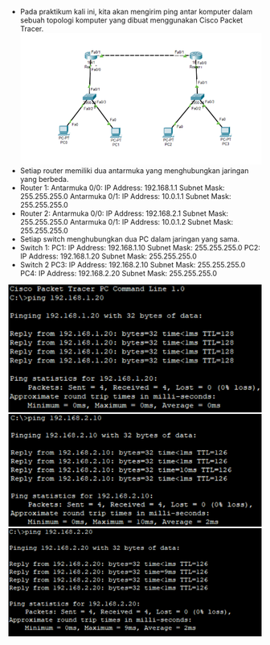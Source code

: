 - Pada praktikum kali ini, kita akan mengirim ping antar komputer dalam sebuah topologi komputer yang dibuat menggunakan Cisco Packet Tracer.
![Packet Tracer](1.png)
- Setiap router memiliki dua antarmuka yang menghubungkan jaringan yang berbeda. 
- Router 1:
Antarmuka 0/0:
IP Address: 192.168.1.1
Subnet Mask: 255.255.255.0
Antarmuka 0/1:
IP Address: 10.0.1.1
Subnet Mask: 255.255.255.0
- Router 2:
Antarmuka 0/0:
IP Address: 192.168.2.1
Subnet Mask: 255.255.255.0
Antarmuka 0/1:
IP Address: 10.0.1.2
Subnet Mask: 255.255.255.0
- Setiap switch menghubungkan dua PC dalam jaringan yang sama.
- Switch 1:
PC1:
IP Address: 192.168.1.10
Subnet Mask: 255.255.255.0
PC2:
IP Address: 192.168.1.20
Subnet Mask: 255.255.255.0
- Switch 2
PC3:
IP Address: 192.168.2.10
Subnet Mask: 255.255.255.0
PC4:
IP Address: 192.168.2.20
Subnet Mask: 255.255.255.0

![Pc 1 ke Pc 2](2.png)
![Pc 1 ke Pc 3](3.png)
![Pc 1 ke Pc 4](4.png)